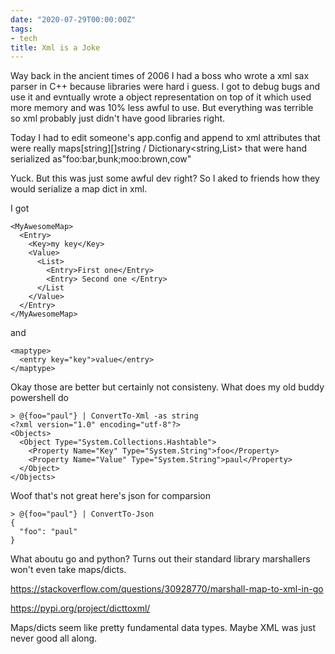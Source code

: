 ```yaml
---
date: "2020-07-29T00:00:00Z"
tags:
- tech
title: Xml is a Joke
---
```

Way back in the ancient times of 2006 I had a boss who wrote a xml sax parser in C++ because libraries were hard i guess.
I got to debug bugs and use it and evntually wrote a object representation on top of it which used more memory and was 10% less awful to use.
But everything was terrible so xml probably just didn't have good libraries right.

Today I had to edit someone's app.config and append to xml attributes that were really maps[string][]string / Dictionary<string,List<string>> that were hand serialized as"foo:bar,bunk;moo:brown,cow"

Yuck. But this was just some awful dev right? So I aked to friends how they would serialize a map dict in xml.

I got 

```
<MyAwesomeMap>
  <Entry>
    <Key>my key</Key>
    <Value>
      <List>
        <Entry>First one</Entry>
        <Entry> Second one </Entry>
      </List
    </Value>
  </Entry>
</MyAwesomeMap>
```
and 
```
<maptype>
  <entry key="key">value</entry>
</maptype>
```

Okay those are better but certainly not consisteny. What does my old buddy powershell do


```
> @{foo="paul"} | ConvertTo-Xml -as string
<?xml version="1.0" encoding="utf-8"?>
<Objects>
  <Object Type="System.Collections.Hashtable">
    <Property Name="Key" Type="System.String">foo</Property>
    <Property Name="Value" Type="System.String">paul</Property>
  </Object>
</Objects>
```

Woof that's not great here's json for comparsion

```
> @{foo="paul"} | ConvertTo-Json
{
  "foo": "paul"
}
```

What aboutu go and python? Turns out their standard library marshallers won't even take maps/dicts. 
    
    
https://stackoverflow.com/questions/30928770/marshall-map-to-xml-in-go
    
https://pypi.org/project/dicttoxml/

Maps/dicts seem like pretty fundamental data types. Maybe XML was just never good all along.
